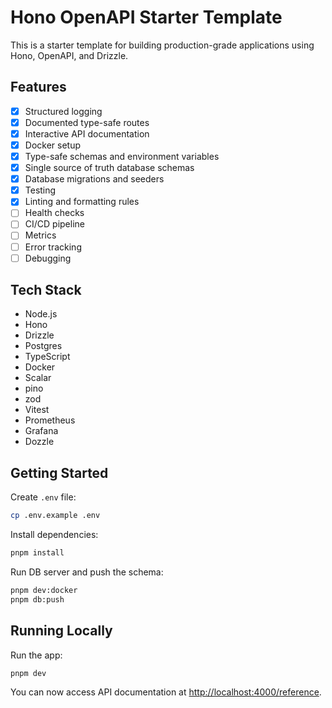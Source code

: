 # Hono OpenAPI Starter Template

This is a starter template for building production-grade applications using Hono, OpenAPI, and Drizzle.

## Features

- [x] Structured logging
- [x] Documented type-safe routes
- [x] Interactive API documentation
- [x] Docker setup
- [x] Type-safe schemas and environment variables
- [x] Single source of truth database schemas
- [x] Database migrations and seeders
- [x] Testing
- [x] Linting and formatting rules
- [ ] Health checks
- [ ] CI/CD pipeline
- [ ] Metrics
- [ ] Error tracking
- [ ] Debugging

## Tech Stack

- Node.js
- Hono
- Drizzle
- Postgres
- TypeScript
- Docker
- Scalar
- pino
- zod
- Vitest
- Prometheus
- Grafana
- Dozzle

## Getting Started

Create `.env` file:

```sh
cp .env.example .env
```

Install dependencies:

```sh
pnpm install
```

Run DB server and push the schema:

```sh
pnpm dev:docker
pnpm db:push
```

## Running Locally

Run the app:

```sh
pnpm dev
```

You can now access API documentation at <http://localhost:4000/reference>.
